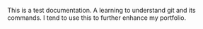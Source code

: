 This is a test documentation.
A learning to understand git and its commands.
I tend to use this to further enhance my portfolio.